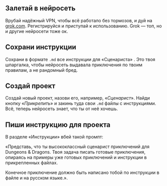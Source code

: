 ## Залетай в нейросеть

Врубай надёжный VPN, чтобы всё работало без тормозов, и дуй на [grok.com](https://grok.com). Регистрируйся и приступай к использованию. Grok — топ, но и другие нейросети тоже ок.

## Сохрани инструкции

Сохрани в формате `.md` все инструкции для «Сценариста» . Это твоя шпаргалка, чтобы нейросеть выдавала приключения по твоим правилам, а не рандомный бред.

## Создай проект

Создай новый проект, назови его, например, «_Сценарист_». Найди кнопку «_Прикрепить_» и закинь туда свои `.md` файлы с инструкциями. Всё, теперь нейросеть знает, что ты от неё хочешь.

## Пиши инструкцию для проекта

В разделе «Инструкции» вбей такой промпт:

«Представь, что ты высококлассный сценарист приключений для Dungeons & Dragons. Твоя задача писать готовые приключения, опираясь на примеры уже готовых приключений и инструкции в прикрепленных файлах.

Конечное приключение должно быть написано тобой по инструкции в файле и на русском языке.».

